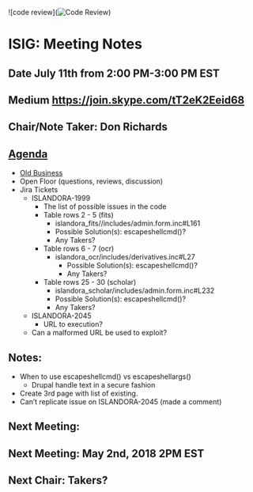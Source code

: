 ![code review](![Code Review](https://user-images.githubusercontent.com/2738244/52737495-7a9ba300-2f9a-11e9-9b88-456ba4dfaf05.jpg))

# ISIG: Meeting Notes

## Date July 11th from 2:00 PM-3:00 PM EST

## Medium https://join.skype.com/tT2eK2Eeid68

## Chair/Note Taker: Don Richards

## [Agenda](https://docs.google.com/document/d/1xoLrbeTfGB8mOt6rWVc8X9uv6Pb4RoP6RRKLVcNfi-g)
* [Old Business](https://drive.google.com/drive/folders/1UqXkN3H5yb19k3geFSHJEkRtrJ87gD3I?usp=sharing)
* Open Floor (questions, reviews, discussion)
* Jira Tickets
  * ISLANDORA-1999
    * The list of possible issues in the code
    * Table rows 2 - 5 (fits)
      * islandora_fits//includes/admin.form.inc#L161
      * Possible Solution(s): escapeshellcmd()? 
      * Any Takers?
    * Table rows 6 - 7 (ocr)
      * islandora_ocr/includes/derivatives.inc#L27 
        * Possible Solution(s): escapeshellcmd()?
        * Any Takers?
    * Table rows 25 - 30 (scholar)
      * islandora_scholar/includes/admin.form.inc#L232 
      * Possible Solution(s): escapeshellcmd()? 
      * Any Takers?
  * ISLANDORA-2045
    * URL to execution?
  * Can a malformed URL be used to exploit?

## Notes: 
* When to use escapeshellcmd() vs escapeshellargs()
  * Drupal handle text in a secure fashion 
* Create 3rd page with list of existing. 
* Can’t replicate issue on ISLANDORA-2045 (made a comment)

## Next Meeting:

## Next Meeting: May 2nd, 2018 2PM EST 
## Next Chair: Takers?
